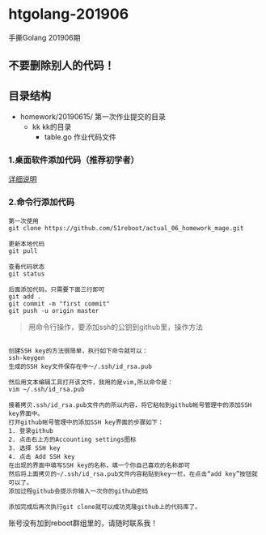 # htgolang-201906
手撕Golang 201906期

## 不要删除别人的代码！

## 目录结构

* homework/20190615/ 第一次作业提交的目录
    - kk kk的目录
        + table.go 作业代码文件


### 1.桌面软件添加代码（推荐初学者）


[详细说明](https://github.com/shengxinjing/my_blog/issues/4)



### 2.命令行添加代码

```
第一次使用
git clone https://github.com/51reboot/actual_06_homework_mage.git

更新本地代码
git pull

查看代码状态
git status

后面添加代码，只需要下面三行即可
git add .
git commit -m "first commit"
git push -u origin master
```

> 用命令行操作，要添加ssh的公钥到github里，操作方法


```

创建SSH key的方法很简单，执行如下命令就可以：
ssh-keygen
生成的SSH key文件保存在中～/.ssh/id_rsa.pub

然后用文本编辑工具打开该文件，我用的是vim,所以命令是：
vim ~/.ssh/id_rsa.pub

接着拷贝.ssh/id_rsa.pub文件内的所以内容，将它粘帖到github帐号管理中的添加SSH key界面中。
打开github帐号管理中的添加SSH key界面的步骤如下：
1. 登录github
2. 点击右上方的Accounting settings图标
3. 选择 SSH key
4. 点击 Add SSH key
在出现的界面中填写SSH key的名称，填一个你自己喜欢的名称即可
然后将上面拷贝的~/.ssh/id_rsa.pub文件内容粘贴到key一栏，在点击“add key”按钮就可以了。
添加过程github会提示你输入一次你的github密码

添加完成后再次执行git clone就可以成功克隆github上的代码库了。

```

账号没有加到reboot群组里的，请随时联系我！

